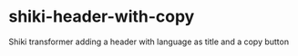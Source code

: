 # shiki-header-with-copy
Shiki transformer adding a header with language as title and a copy button
